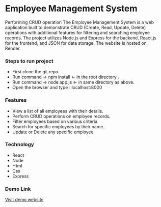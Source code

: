 
# Employee Management System
Performing CRUD operation 
The Employee Management System is a web application built to demonstrate CRUD (Create, Read, Update, Delete) operations with additional features for filtering and searching employee records. The project utilizes Node.js and Express for the backend, React.js for the frontend, and JSON for data storage. The website is hosted on Render.

### Steps to run project 
+ First clone the git repo. 
+ Run command -> npm install <- in the root directory .
+ Run command -> node app.js <- in same directory as above.
+ Open the browser and type : localhost:8000

### Features
+ View a list of all employees with their details.
+ Perform CRUD operations on employee records.
+ Filter employees based on various criteria.
+ Search for specific employees by their name.
+ Update or Delete any specific employee


### Technology 
+ React 
+ Node
+ Html 
+ Css
+ Express

### Demo Link 
[Visit demo website](https://presidio-emp-mgr3.onrender.com/)